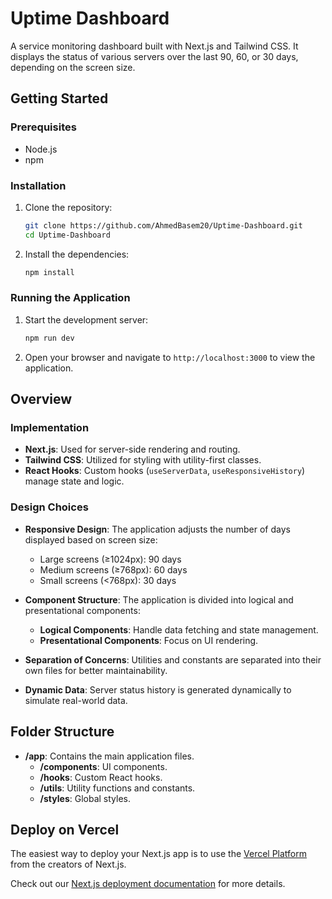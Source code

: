 # Uptime Dashboard

A service monitoring dashboard built with Next.js and Tailwind CSS. It displays the status of various servers over the last 90, 60, or 30 days, depending on the screen size.

## Getting Started

### Prerequisites

- Node.js
- npm

### Installation

1. Clone the repository:

   ```bash
   git clone https://github.com/AhmedBasem20/Uptime-Dashboard.git
   cd Uptime-Dashboard
   ```

2. Install the dependencies:

   ```bash
   npm install
   ```

### Running the Application

1. Start the development server:

   ```bash
   npm run dev
   ```

2. Open your browser and navigate to `http://localhost:3000` to view the application.

## Overview

### Implementation

- **Next.js**: Used for server-side rendering and routing.
- **Tailwind CSS**: Utilized for styling with utility-first classes.
- **React Hooks**: Custom hooks (`useServerData`, `useResponsiveHistory`) manage state and logic.

### Design Choices

- **Responsive Design**: The application adjusts the number of days displayed based on screen size:
  - Large screens (≥1024px): 90 days
  - Medium screens (≥768px): 60 days
  - Small screens (<768px): 30 days

- **Component Structure**: The application is divided into logical and presentational components:
  - **Logical Components**: Handle data fetching and state management.
  - **Presentational Components**: Focus on UI rendering.

- **Separation of Concerns**: Utilities and constants are separated into their own files for better maintainability.

- **Dynamic Data**: Server status history is generated dynamically to simulate real-world data.

## Folder Structure

- **/app**: Contains the main application files.
  - **/components**: UI components.
  - **/hooks**: Custom React hooks.
  - **/utils**: Utility functions and constants.
  - **/styles**: Global styles.

## Deploy on Vercel

The easiest way to deploy your Next.js app is to use the [Vercel Platform](https://vercel.com/new?utm_medium=default-template&filter=next.js&utm_source=create-next-app&utm_campaign=create-next-app-readme) from the creators of Next.js.

Check out our [Next.js deployment documentation](https://nextjs.org/docs/app/building-your-application/deploying) for more details.
